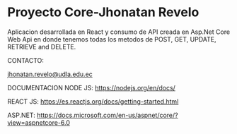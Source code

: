 # Proyecto Core-Jhonatan Revelo
 Aplicacion desarrollada en React y consumo de API creada en Asp.Net Core Web Api
 en donde tenemos todas los metodos de POST, GET, UPDATE, RETRIEVE and DELETE.

CONTACTO:

jhonatan.revelo@udla.edu.ec

DOCUMENTACION
NODE JS: https://nodejs.org/en/docs/

REACT JS: https://es.reactjs.org/docs/getting-started.html

ASP.NET: https://docs.microsoft.com/en-us/aspnet/core/?view=aspnetcore-6.0
